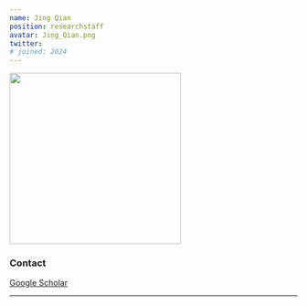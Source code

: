 ```yaml
---
name: Jing Qian
position: researchstaff
avatar: Jing_Qian.png
twitter: 
# joined: 2024
---
```


<img width="300" src="{{site.baseurl}}/images/people/{{page.avatar}}" data-action="zoom">

### Contact

<!-- <i class="fa fa-envelope-o"></i> `liyihao@seas.upenn.edu`<br> -->
<i class="fa fa-bar-chart"></i> [Google Scholar](https://scholar.google.com/citations?hl=en&user=yyjBL3sAAAAJ&view_op=list_works&sortby=pubdate) <br>

<hr>
